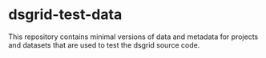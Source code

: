 # dsgrid-test-data

This repository contains minimal versions of data and metadata for projects and
datasets that are used to test the dsgrid source code.
